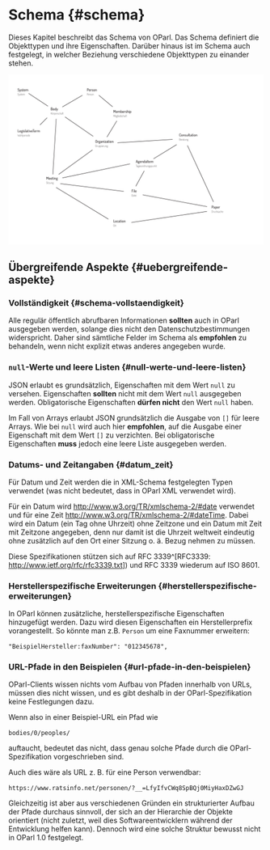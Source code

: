 # Schema {#schema}

Dieses Kapitel beschreibt das Schema von OParl. Das Schema definiert 
die Objekttypen und ihre Eigenschaften. Darüber hinaus ist im Schema
auch festgelegt, in welcher Beziehung verschiedene Objekttypen zu
einander stehen.

![OParl Objekttypen: Ein Überblick](images/objekttypen_graph.png)

## Übergreifende Aspekte {#uebergreifende-aspekte}

### Vollständigkeit {#schema-vollstaendigkeit}

Alle regulär öffentlich abrufbaren Informationen **sollten** auch in OParl
ausgegeben werden, solange dies nicht den Datenschutzbestimmungen widerspricht.
Daher sind sämtliche Felder im Schema als **empfohlen** zu behandeln, wenn
nicht explizit etwas anderes angegeben wurde.


### `null`-Werte und leere Listen {#null-werte-und-leere-listen}

JSON erlaubt es grundsätzlich, Eigenschaften mit dem Wert `null` zu versehen.
Eigenschaften **sollten** nicht mit dem Wert `null` ausgegeben werden.
Obligatorische Eigenschaften **dürfen nicht** den Wert `null` haben.

Im Fall von Arrays erlaubt JSON grundsätzlich die Ausgabe von `[]` für leere
Arrays. Wie bei `null` wird auch hier **empfohlen**, auf die Ausgabe einer
Eigenschaft mit dem Wert `[]` zu verzichten. Bei obligatorische Eigenschaften
**muss** jedoch eine leere Liste ausgegeben werden.

### Datums- und Zeitangaben  {#datum_zeit}

Für Datum und Zeit werden die in XML-Schema festgelegten Typen verwendet
(was nicht bedeutet, dass in OParl XML verwendet wird).

Für ein Datum wird http://www.w3.org/TR/xmlschema-2/#date verwendet und
für eine Zeit http://www.w3.org/TR/xmlschema-2/#dateTime. Dabei wird ein
Datum (ein Tag ohne Uhrzeit) ohne Zeitzone und ein Datum mit Zeit mit
Zeitzone angegeben, denn nur damit ist die Uhrzeit weltweit eindeutig
ohne zusätzlich auf den Ort einer Sitzung o. ä. Bezug nehmen zu müssen.

Diese Spezifikationen stützen sich auf RFC 3339^[RFC3339:
<http://www.ietf.org/rfc/rfc3339.txt>]) und RFC 3339 wiederum auf ISO 8601.

### Herstellerspezifische Erweiterungen {#herstellerspezifische-erweiterungen}

In OParl können zusätzliche, herstellerspezifische Eigenschaften hinzugefügt werden.
Dazu wird diesen Eigenschaften ein Herstellerprefix vorangestellt. So könnte man z.B.
`Person` um eine Faxnummer erweitern:

~~~~~
"BeispielHersteller:faxNumber": "012345678",
~~~~~

### URL-Pfade in den Beispielen {#url-pfade-in-den-beispielen}

OParl-Clients wissen nichts vom Aufbau von Pfaden innerhalb von URLs,
müssen dies nicht wissen, und es gibt deshalb in der OParl-Spezifikation
keine Festlegungen dazu.

Wenn also in einer Beispiel-URL ein Pfad wie

    bodies/0/peoples/

auftaucht, bedeutet das nicht, dass genau solche Pfade durch
die OParl-Spezifikation vorgeschrieben sind.

Auch dies wäre als URL z. B. für eine Person verwendbar:

    https://www.ratsinfo.net/personen/?__=LfyIfvCWq8SpBQj0MiyHaxDZwGJ

Gleichzeitig ist aber aus verschiedenen Gründen ein strukturierter Aufbau
der Pfade durchaus sinnvoll, der sich an der Hierarchie der Objekte
orientiert (nicht zuletzt, weil dies Softwareentwicklern während der
Entwicklung helfen kann). Dennoch wird eine solche Struktur bewusst
nicht in OParl 1.0 festgelegt.
